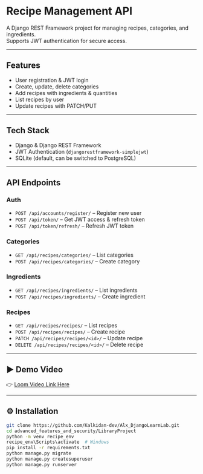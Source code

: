 # Recipe Management API

A Django REST Framework project for managing recipes, categories, and ingredients.  
Supports JWT authentication for secure access.

---

## Features
- User registration & JWT login
- Create, update, delete categories
- Add recipes with ingredients & quantities
- List recipes by user
- Update recipes with PATCH/PUT

---

##  Tech Stack
- Django & Django REST Framework
- JWT Authentication (`djangorestframework-simplejwt`)
- SQLite (default, can be switched to PostgreSQL)

---

##  API Endpoints

### Auth
- `POST /api/accounts/register/` – Register new user
- `POST /api/token/` – Get JWT access & refresh token
- `POST /api/token/refresh/` – Refresh JWT token

### Categories
- `GET /api/recipes/categories/` – List categories
- `POST /api/recipes/categories/` – Create category

### Ingredients
- `GET /api/recipes/ingredients/` – List ingredients
- `POST /api/recipes/ingredients/` – Create ingredient

### Recipes
- `GET /api/recipes/recipes/` – List recipes
- `POST /api/recipes/recipes/` – Create recipe
- `PATCH /api/recipes/recipes/<id>/` – Update recipe
- `DELETE /api/recipes/recipes/<id>/` – Delete recipe

---

## ▶️ Demo Video
👉 [Loom Video Link Here](#)

---

## ⚙️ Installation
```bash
git clone https://github.com/Kalkidan-dev/Alx_DjangoLearnLab.git
cd advanced_features_and_security/LibraryProject
python -m venv recipe_env
recipe_env\Scripts\activate  # Windows
pip install -r requirements.txt
python manage.py migrate
python manage.py createsuperuser
python manage.py runserver
